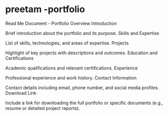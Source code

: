 # preetam -portfolio
Read Me Document - Portfolio Overview
Introduction

Brief introduction about the portfolio and its purpose.
Skills and Expertise

List of skills, technologies, and areas of expertise.
Projects

Highlight of key projects with descriptions and outcomes.
Education and Certifications

Academic qualifications and relevant certifications.
Experience

Professional experience and work history.
Contact Information

Contact details including email, phone number, and social media profiles.
Download Link

Include a link for downloading the full portfolio or specific documents (e.g., resume or detailed project reports).
